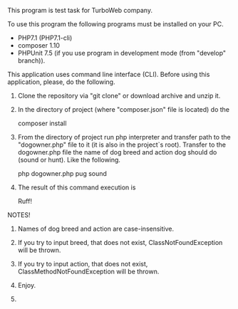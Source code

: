 This program is test task for TurboWeb company.

To use this program the following programs must be installed on your PC.

 - PHP7.1 (PHP7.1-cli)
 - composer 1.10
 - PHPUnit 7.5 (if you use program in development mode (from "develop"
   branch)).

This application uses command line interface (CLI). Before using this
application, please, do the following.

1. Clone the repository via "git clone" or download archive and unzip it.
2. In the directory of project (where "composer.json" file is located)
   do the


    composer install

3. From the directory of project run php interpreter and transfer
   path to the "dogowner.php" file to it (it is also in the project`s
   root). Transfer to the dogowner.php file the name of dog breed and
   action dog should do (sound or hunt). Like the following.


    php dogowner.php pug sound

4. The result of this command execution is


    Ruff!

NOTES!
 1. Names of dog breed and action are case-insensitive.
 2. If you try to input breed, that does not exist,
    ClassNotFoundException will be thrown.
 3. If you try to input action, that does not exist,
    ClassMethodNotFoundException will be thrown.

5. Enjoy.
6. 